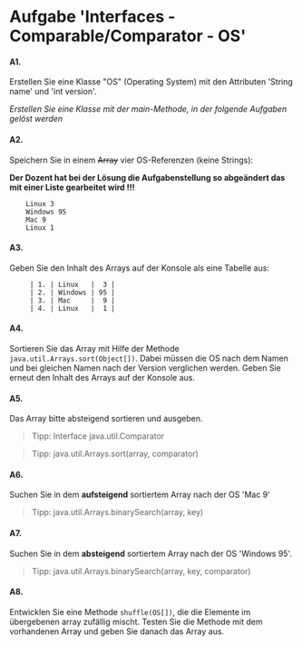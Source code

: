 # Aufgabe 'Interfaces - Comparable/Comparator - OS'

#### A1.
Erstellen Sie  eine Klasse "OS" (Operating System) mit den Attributen 'String name' und 'int version'. 

*Erstellen Sie eine Klasse mit der main-Methode, in der folgende Aufgaben gelöst werden*


#### A2.
Speichern Sie in einem <s>Array</s> vier OS-Referenzen (keine Strings):

**Der Dozent hat bei der Lösung die Aufgabenstellung so abgeändert das mit einer Liste gearbeitet wird !!!**

        Linux 3
        Windows 95
        Mac 9
        Linux 1


#### A3.
Geben Sie den Inhalt des Arrays auf der Konsole als eine Tabelle aus:

		 | 1. | Linux   |  3 |
		 | 2. | Windows | 95 |
		 | 3. | Mac     |  9 |
		 | 4. | Linux   |  1 |


#### A4.
Sortieren Sie das Array mit Hilfe der Methode `java.util.Arrays.sort(Object[])`. Dabei müssen die OS nach dem Namen und bei gleichen Namen nach der Version verglichen werden.
Geben Sie erneut den Inhalt des Arrays auf der Konsole aus.


#### A5.
Das Array bitte absteigend sortieren und ausgeben.

>Tipp: Interface java.util.Comparator

>Tipp: java.util.Arrays.sort(array, comparator)


#### A6.
Suchen Sie in dem __aufsteigend__ sortiertem Array nach der OS 'Mac 9' 

>Tipp: java.util.Arrays.binarySearch(array, key)


#### A7.
Suchen Sie in dem __absteigend__ sortiertem Array nach der OS 'Windows 95'.
    
>Tipp: java.util.Arrays.binarySearch(array, key, comparator)

#### A8.
Entwicklen Sie eine Methode `shuffle(OS[])`, die die Elemente im übergebenen array zufällig mischt. 
Testen Sie die Methode mit dem vorhandenen Array und geben Sie danach das Array aus.  
